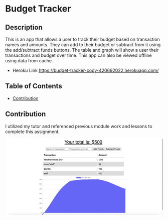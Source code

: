 # Budget Tracker 

## Description 
This is an app that allows a user to track their budget based on transaction names and amounts. They can add to their budget or subtract from it using the add/subtract funds buttons. The table and graph will show a user their transactions and budget over time. This app can also be viewed offline using data from cache.

* Heroku Link
https://budget-tracker-cody-420692022.herokuapp.com/

## Table of Contents
* [Contribution](#contribution)

## Contribution 
I utilized my tutor and referenced previous module work and lessons to complete this assignment. 

![Screenshot](./public/imgs/screenshot.png)
